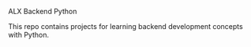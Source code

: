 ALX Backend Python

This repo contains projects for learning backend development concepts with Python.
